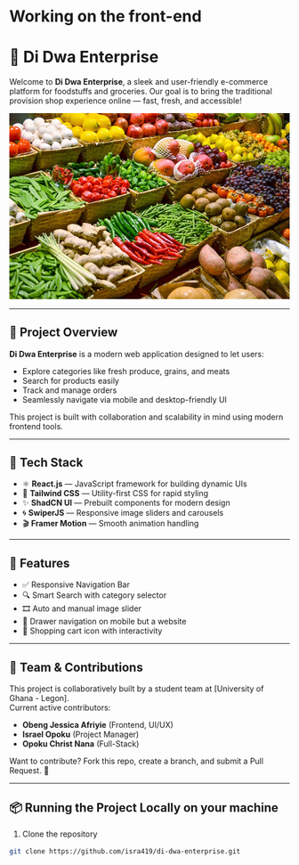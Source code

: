 # Working on the front-end 
 # 🛒 Di Dwa Enterprise

Welcome to **Di Dwa Enterprise**, a sleek and user-friendly e-commerce platform for foodstuffs and groceries. Our goal is to bring the traditional provision shop experience online — fast, fresh, and accessible!

![Di Dwa Banner](./src/assets/bg1.jpg) <!-- (optional - change path or remove if not using an image) -->

---

## 🚀 Project Overview

**Di Dwa Enterprise** is a modern web application designed to let users:
- Explore categories like fresh produce, grains, and meats
- Search for products easily
- Track and manage orders
- Seamlessly navigate via mobile and desktop-friendly UI

This project is built with collaboration and scalability in mind using modern frontend tools.

---

## 🧰 Tech Stack

- ⚛️ **React.js** — JavaScript framework for building dynamic UIs
- 💨 **Tailwind CSS** — Utility-first CSS for rapid styling
- ✨ **ShadCN UI** — Prebuilt components for modern design
- 🌀 **SwiperJS** — Responsive image sliders and carousels
- 🎬 **Framer Motion** — Smooth animation handling

---

## 📸 Features

- ✅ Responsive Navigation Bar
- 🔍 Smart Search with category selector
- 🎞️ Auto and manual image slider
- 🧭 Drawer navigation on mobile but a website 
- 🛒 Shopping cart icon with interactivity

---

## 👥 Team & Contributions

This project is collaboratively built by a student team at [University of Ghana - Legon].  
Current active contributors:
- **Obeng Jessica Afriyie** (Frontend, UI/UX)
- **Israel Opoku** (Project Manager)
- **Opoku Christ Nana** (Full-Stack)

Want to contribute? Fork this repo, create a branch, and submit a Pull Request. 🎉

---

## 📦 Running the Project Locally on your machine

1. Clone the repository
```bash
git clone https://github.com/isra419/di-dwa-enterprise.git

 
